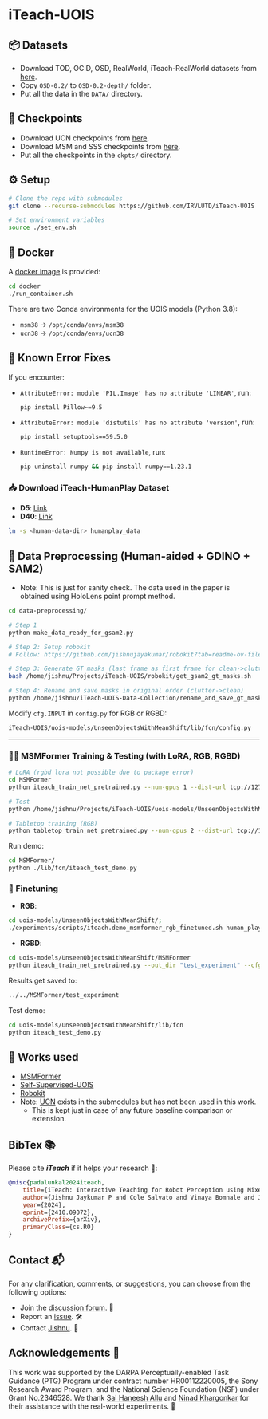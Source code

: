 
# iTeach-UOIS

## 📦 Datasets
- Download TOD, OCID, OSD, RealWorld, iTeach-RealWorld datasets from [here](https://utdallas.box.com/v/uois-datasets).
- Copy `OSD-0.2/` to `OSD-0.2-depth/` folder.
- Put all the data in the `DATA/` directory.

## 🔑 Checkpoints
- Download UCN checkpoints from [here](https://utdallas.box.com/s/9vt68miar920hf36egeybfflzvt8c676).
- Download MSM and SSS checkpoints from [here](https://utdallas.box.com/s/vzp8nmalowg4i58y8b9sghv5s7f36xpz).
- Put all the checkpoints in the `ckpts/` directory.

## ⚙️ Setup
```bash
# Clone the repo with submodules
git clone --recurse-submodules https://github.com/IRVLUTD/iTeach-UOIS

# Set environment variables
source ./set_env.sh
```

## 🐳 Docker
A [docker image](https://hub.docker.com/repository/docker/irvlutd/iteach) is provided:
```bash
cd docker
./run_container.sh
```
There are two Conda environments for the UOIS models (Python 3.8):
- `msm38` → `/opt/conda/envs/msm38`
- `ucn38` → `/opt/conda/envs/ucn38`

## 🐛 Known Error Fixes
If you encounter:
- `AttributeError: module 'PIL.Image' has no attribute 'LINEAR'`, run:
  ```bash
  pip install Pillow~=9.5
  ```
- `AttributeError: module 'distutils' has no attribute 'version'`, run:
  ```bash
  pip install setuptools==59.5.0
  ```
- `RuntimeError: Numpy is not available`, run:
  ```bash
  pip uninstall numpy && pip install numpy==1.23.1
  ```

### 📥 Download iTeach-HumanPlay Dataset
- **D5**: [Link](https://utdallas.box.com/v/iTeach-HumanPlay-D5)  
- **D40**: [Link](https://utdallas.box.com/v/iTeach-HumanPlay-D40)  
```bash
ln -s <human-data-dir> humanplay_data
```

## 🧹 Data Preprocessing (Human-aided + GDINO + SAM2)
- Note: This is just for sanity check. The data used in the paper is obtained using HoloLens point prompt method.
```bash
cd data-preprocessing/

# Step 1
python make_data_ready_for_gsam2.py

# Step 2: Setup robokit
# Follow: https://github.com/jishnujayakumar/robokit?tab=readme-ov-file#installation

# Step 3: Generate GT masks (last frame as first frame for clean->clutter)
bash /home/jishnu/Projects/iTeach-UOIS/robokit/get_gsam2_gt_masks.sh

# Step 4: Rename and save masks in original order (clutter->clean)
python /home/jishnu/iTeach-UOIS-Data-Collection/rename_and_save_gt_masks.py
```


Modify `cfg.INPUT` in `config.py` for RGB or RGBD:
```bash
iTeach-UOIS/uois-models/UnseenObjectsWithMeanShift/lib/fcn/config.py
```

---
### 🏋️‍♂️ MSMFormer Training & Testing (with LoRA, RGB, RGBD)
```bash
# LoRA (rgbd lora not possible due to package error)
cd MSMFormer
python iteach_train_net_pretrained.py --num-gpus 1 --dist-url tcp://127.0.0.1:12345     --cfg /home/jishnu/Projects/iTeach-UOIS/uois-models/UnseenObjectsWithMeanShift/MSMFormer/configs/humanplay_RGBD.yaml     --out_dir human_play_rgbd_f2_mix_20000_250_lora_8 --use_lora

# Test
python /home/jishnu/Projects/iTeach-UOIS/uois-models/UnseenObjectsWithMeanShift/lib/test_data.py

# Tabletop training (RGB)
python tabletop_train_net_pretrained.py --num-gpus 2 --dist-url tcp://127.0.0.1:12345     --cfg /home/jishnu/Projects/iTeach-UOIS/uois-models/UnseenObjectsWithMeanShift/MSMFormer/configs/humanplay_RGB.yaml     --out_dir human_play_rgb
```

Run demo:
```bash
cd MSMFormer/
python ./lib/fcn/iteach_test_demo.py
```

### 🎯 Finetuning
- **RGB**:
```bash
cd uois-models/UnseenObjectsWithMeanShift/;
./experiments/scripts/iteach.demo_msmformer_rgb_finetuned.sh human_play_rgb
```
- **RGBD**:
```bash
cd uois-models/UnseenObjectsWithMeanShift/MSMFormer
python iteach_train_net_pretrained.py --out_dir "test_experiment" --cfg configs/mixture_ResNet50.yaml
```

Results get saved to:
```bash
../../MSMFormer/test_experiment
```

Test demo:
```bash
cd uois-models/UnseenObjectsWithMeanShift/lib/fcn
python iteach_test_demo.py
```

## 🙌 Works used
- [MSMFormer](https://github.com/IRVLUTD/UnseenObjectsWithMeanShift?tab=readme-ov-file#unseen-object-instance-segmentation-with-msmformer)
- [Self-Supervised-UOIS](https://github.com/IRVLUTD/UnseenObjectsWithMeanShift?tab=readme-ov-file#self-supervised-unseen-object-instance-segmentation-via-long-term-robot-interaction)
- [Robokit](https://github.com/jishnujayakumar/robokit)
- Note: [UCN](https://github.com/NVlabs/UnseenObjectClustering) exists in the submodules but has not been used in this work.
  - This is kept just in case of any future baseline comparison or extension.


## BibTex 📚
Please cite ***iTeach*** if it helps your research 🙌:
```bibtex
@misc{padalunkal2024iteach,
    title={iTeach: Interactive Teaching for Robot Perception using Mixed Reality},
    author={Jishnu Jaykumar P and Cole Salvato and Vinaya Bomnale and Jikai Wang and Yu Xiang},
    year={2024},
    eprint={2410.09072},
    archivePrefix={arXiv},
    primaryClass={cs.RO}
}
```

## Contact 📬

For any clarification, comments, or suggestions, you can choose from the following options:

- Join the [discussion forum](https://github.com/IRVLUTD/iTeach/discussions). 💬
- Report an [issue](https://github.com/IRVLUTD/iTeach/issues). 🛠️
- Contact [Jishnu](https://jishnujayakumar.github.io/). 📧

## Acknowledgements 🙏
This work was supported by the DARPA Perceptually-enabled Task Guidance (PTG) Program under contract number HR00112220005, the Sony Research Award Program, and the National Science Foundation (NSF) under Grant No.2346528. We thank [Sai Haneesh Allu](https://saihaneeshallu.github.io/) and [Ninad Khargonkar](https://kninad.github.io/) for their assistance with the real-world experiments. 🙌